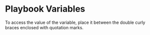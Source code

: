# Playbook Variables

To access the value of the variable, place it between the double curly braces enclosed with quotation marks.

